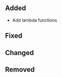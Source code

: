 <!--
 Thanks for the MR! Please add lines describing your changes in the appropriate section

 For example:

## Added
- Added some more fish
## Fixed
 a generic parameter
-->

## Added

- Add lambda functions

## Fixed

## Changed

## Removed


